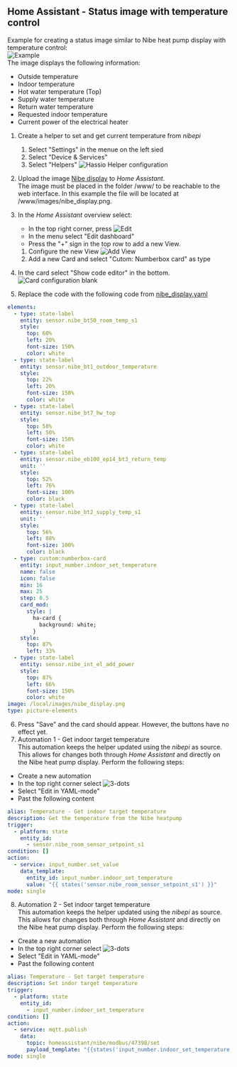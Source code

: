 ## Home Assistant - Status image with temperature control

Example for creating a status image similar to Nibe heat pump display with temperature control:  
![Example](Hassio_Heat-system-status_example.png)  
The image displays the following information:
- Outside temperature
- Indoor temperature
- Hot water temperature (Top)
- Supply water temperature
- Return water temperature
- Requested indoor temperature
- Current power of the electrical heater


1. Create a helper to set and get current temperature from _nibepi_
   1. Select "Settings" in the menue on the left sied
   2. Select "Device & Services"
   3. Select "Helpers"
   ![Hassio Helper configuration](Hassio_In-door-temperature-helper.png)
2. Upload the image [Nibe display](nibe_display.png) to _Home Assistant_.  
   The image must be placed in the folder /www/ to be reachable to the web interface. In this example the file will be
   located at /www/images/nibe_display.png.  
  
3. In the _Home Assistant_ overview select:
   - In the top right corner, press ![Edit](Hassio_Edit-dashboard.png)
   - In the menu select "Edit dashboard"
   - Press the "+" sign in the top row to add a new View.  
     
   1. Configure the new View
   ![Add View](Hassio_Add-view.png)
   2. Add a new Card and select "Cutom: Numberbox card" as type
4. In the card select "Show code editor" in the bottom.
   ![Card configuration blank](Hassio_Card-configuration-blank.png)
5. Replace the code with the following code from [nibe_display.yaml](nibe_display.yaml)
```yaml
elements:
  - type: state-label
    entity: sensor.nibe_bt50_room_temp_s1
    style:
      top: 60%
      left: 20%
      font-size: 150%
      color: white
  - type: state-label
    entity: sensor.nibe_bt1_outdoor_temperature
    style:
      top: 22%
      left: 20%
      font-size: 150%
      color: white
  - type: state-label
    entity: sensor.nibe_bt7_hw_top
    style:
      top: 58%
      left: 50%
      font-size: 150%
      color: white
  - type: state-label
    entity: sensor.nibe_eb100_ep14_bt3_return_temp
    unit: ''
    style:
      top: 52%
      left: 76%
      font-size: 100%
      color: black
  - type: state-label
    entity: sensor.nibe_bt2_supply_temp_s1
    unit: ''
    style:
      top: 56%
      left: 88%
      font-size: 100%
      color: black
  - type: custom:numberbox-card
    entity: input_number.indoor_set_temperature
    name: false
    icon: false
    min: 16
    max: 25
    step: 0.5
    card_mod:
      style: |
        ha-card {
          background: white;
        }
    style:
      top: 87%
      left: 33%
  - type: state-label
    entity: sensor.nibe_int_el_add_power
    style:
      top: 87%
      left: 66%
      font-size: 150%
      color: white
image: /local/images/nibe_display.png
type: picture-elements

```
6. Press "Save" and the card should appear. However, the buttons have no effect yet.
7. Automation 1 - Get indoor target temperature  
This automation keeps the helper updated using the _nibepi_ as source. This allows for changes both through
_Home Assistant_ and directly on the Nibe heat pump display. Perform the following steps:
 - Create a new automation
 - In the top right corner select ![3-dots](Hassio_Edit-dashboard.png)
 - Select "Edit in YAML-mode"
 - Past the following content
```yaml
alias: Temperature - Get indoor target temperature
description: Get the temperature from the Nibe heatpump
trigger:
  - platform: state
    entity_id:
      - sensor.nibe_room_sensor_setpoint_s1
condition: []
action:
  - service: input_number.set_value
    data_template:
      entity_id: input_number.indoor_set_temperature
      value: "{{ states('sensor.nibe_room_sensor_setpoint_s1') }}"
mode: single
```
8. Automation 2 - Set indoor target temperature  
This automation keeps the helper updated using the _nibepi_ as source. This allows for changes both through
_Home Assistant_ and directly on the Nibe heat pump display. Perform the following steps:
 - Create a new automation
 - In the top right corner select ![3-dots](Hassio_Edit-dashboard.png)
 - Select "Edit in YAML-mode"
 - Past the following content
```yaml
alias: Temperature - Set target temperature
description: Set indor target temperature
trigger:
  - platform: state
    entity_id:
      - input_number.indoor_set_temperature
condition: []
action:
  - service: mqtt.publish
    data:
      topic: homeassistant/nibe/modbus/47398/set
      payload_template: "{{states('input_number.indoor_set_temperature') | string}}"
mode: single
```